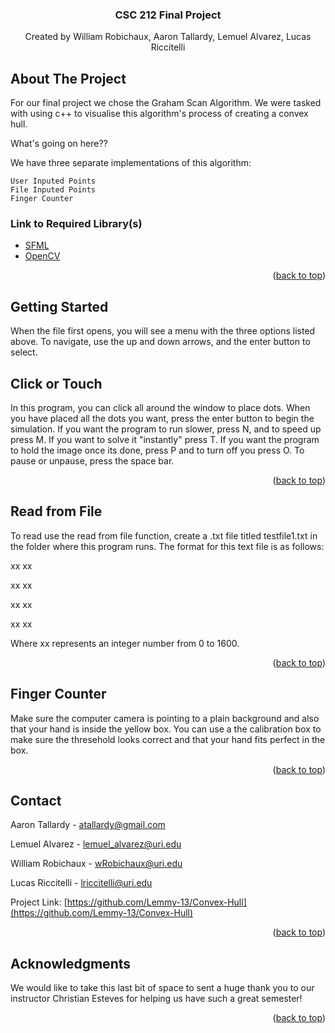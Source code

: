 
  <h3 align="center">CSC 212 Final Project</h3>

  <p align="center">
    Created by William Robichaux, Aaron Tallardy, Lemuel Alvarez, Lucas Riccitelli
    <br />
  
<!-- ABOUT THE PROJECT -->

## About The Project



For our final project we chose the Graham Scan Algorithm. We were tasked with using c++ to visualise this algorithm's process of creating a convex hull.

What's going on here??

We have three separate implementations of this algorithm:
    
    User Inputed Points
    File Inputed Points
    Finger Counter

### Link to Required Library(s)

* [SFML](https://www.sfml-dev.org/)
* [OpenCV](https://opencv.org/)

<p align="right">(<a href="#top">back to top</a>)</p>



<!-- GETTING STARTED -->
## Getting Started
When the file first opens, you will see a menu with the three options listed above. To navigate, use the up and down arrows, and the enter button to select.

<!-- CLICK OR TOUCH -->
## Click or Touch

In this program, you can click all around the window to place dots. When you have placed all the dots you want, press the enter button to begin the simulation. If you want the program to run slower, press N, and to speed up press M. If you want to solve it "instantly" press T. If you want the program to hold the image once its done, press P and to turn off you press O. To pause or unpause, press the space bar.



<p align="right">(<a href="#top">back to top</a>)</p>



<!-- Reaf from File -->
## Read from File

To read use the read from file function, create a .txt file titled testfile1.txt in the folder where this program runs. The format for this text file is as follows:
  
  xx xx
  
  xx xx
  
  xx xx
  
  xx xx
  
  Where xx represents an integer number from 0 to 1600.



<p align="right">(<a href="#top">back to top</a>)</p>



<!-- Finger Counter -->
## Finger Counter

Make sure the computer camera is pointing to a plain background and also that your hand is inside the yellow box. You can use a the calibration box to make sure the thresehold looks correct and that your hand fits perfect in the box.

  <p align="right">(<a href="#top">back to top</a>)</p>


<!-- CONTACT -->
## Contact

Aaron Tallardy - atallardy@gmail.com

Lemuel Alvarez - lemuel_alvarez@uri.edu

William Robichaux - wRobichaux@uri.edu

Lucas Riccitelli - lriccitelli@uri.edu

Project Link: [https://github.com/Lemmy-13/Convex-Hull](https://github.com/Lemmy-13/Convex-Hull)

<p align="right">(<a href="#top">back to top</a>)</p>



<!-- ACKNOWLEDGMENTS -->
## Acknowledgments

We would like to take this last bit of space to sent a huge thank you to our instructor Christian Esteves for helping us have such a great semester!


<p align="right">(<a href="#top">back to top</a>)</p>



